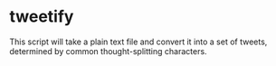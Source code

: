 tweetify
========

This script will take a plain text file and convert it into a set of tweets, determined by common thought-splitting characters.
